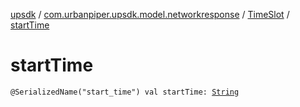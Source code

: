 [upsdk](../../index.md) / [com.urbanpiper.upsdk.model.networkresponse](../index.md) / [TimeSlot](index.md) / [startTime](./start-time.md)

# startTime

`@SerializedName("start_time") val startTime: `[`String`](https://kotlinlang.org/api/latest/jvm/stdlib/kotlin/-string/index.html)